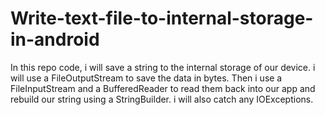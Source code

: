 # Write-text-file-to-internal-storage-in-android
In this repo code, i will save a string to the internal storage of our device. i will use a FileOutputStream to save the data in bytes. Then i use a FileInputStream and a BufferedReader to read them back into our app and rebuild our string using a StringBuilder. i will also catch any IOExceptions.
